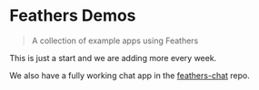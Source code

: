 # Feathers Demos

> A collection of example apps using Feathers

This is just a start and we are adding more every week.

We also have a fully working chat app in the [feathers-chat](https://github.com/feathersjs/feathers-chat) repo.
